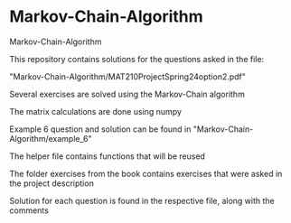 # Markov-Chain-Algorithm
Markov-Chain-Algorithm

This repository contains solutions for the questions asked in the file:

"Markov-Chain-Algorithm/MAT210ProjectSpring24option2.pdf"

Several exercises are solved using the Markov-Chain algorithm

The matrix calculations are done using numpy

Example 6 question and solution can be found in "Markov-Chain-Algorithm/example_6"

The helper file contains functions that will be reused

The folder exercises from the book contains exercises that were asked in the project description

Solution for each question is found in the respective file, along with the comments


